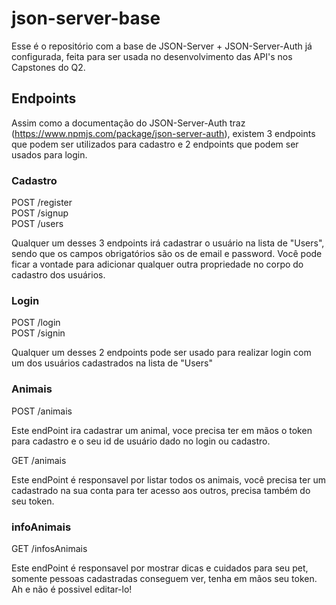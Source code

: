 # json-server-base

Esse é o repositório com a base de JSON-Server + JSON-Server-Auth já configurada, feita para ser usada no desenvolvimento das API's nos Capstones do Q2.

## Endpoints

Assim como a documentação do JSON-Server-Auth traz (https://www.npmjs.com/package/json-server-auth), existem 3 endpoints que podem ser utilizados para cadastro e 2 endpoints que podem ser usados para login.

### Cadastro

POST /register <br/>
POST /signup <br/>
POST /users

Qualquer um desses 3 endpoints irá cadastrar o usuário na lista de "Users", sendo que os campos obrigatórios são os de email e password.
Você pode ficar a vontade para adicionar qualquer outra propriedade no corpo do cadastro dos usuários.

### Login

POST /login <br/>
POST /signin

Qualquer um desses 2 endpoints pode ser usado para realizar login com um dos usuários cadastrados na lista de "Users"

### Animais

POST /animais <br/>

Este endPoint ira cadastrar um animal, voce precisa ter em mãos o token para cadastro e o seu id de usuário dado no login ou cadastro.

GET /animais <br/>

Este endPoint é responsavel por listar todos os animais, você precisa ter um cadastrado na sua conta para ter acesso aos outros, precisa também do seu token.

### infoAnimais

GET /infosAnimais <br/>

Este endPoint é responsavel por mostrar dicas e cuidados para seu pet, somente pessoas cadastradas conseguem ver, tenha em mãos seu token. Ah e não é possivel editar-lo!
